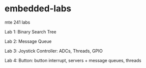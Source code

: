 # embedded-labs
mte 241 labs

Lab 1: Binary Search Tree 

Lab 2: Message Queue

Lab 3: Joystick Controller: ADCs, Threads, GPIO

Lab 4: Button: button interrupt, servers + message queues, threads

